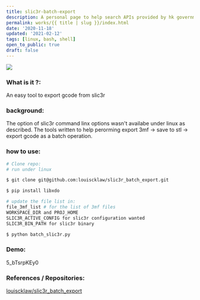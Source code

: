 ```yaml
---
title: slic3r-batch-export
description: A personal page to help search APIs provided by hk government. Also trying using gatsby.
permalink: works/{{ title | slug }}/index.html
date: '2020-11-18'
updated: '2021-02-12'
tags: [linux, bash, shell]
open_to_public: true
draft: false
---
```


![](/images/works/slic3r-tryout.avif)

### What is it ?:

An easy tool to export gcode from slic3r

### background:

The option of slic3r command linx options wasn't availabe under linux as described. The tools written to help perorming export 3mf -> save to stl -> export gcode as a batch operation.

### how to use:

```bash
# Clone repo:
# run under linux

$ git clone git@github.com:louiscklaw/slic3r_batch_export.git

$ pip install libxdo

# update the file list in:
file_3mf_list # for the list of 3mf files
WORKSPACE_DIR and PROJ_HOME
SLIC3R_ACTIVE_CONFIG for slic3r configuration wanted
SLIC3R_BIN_PATH for slic3r binary

$ python batch_slic3r.py
```

### Demo:

5_bTsrpKEy0

### References / Repositories:

<a href="louiscklaw/slic3r_batch_export">louiscklaw/slic3r_batch_export</a>
